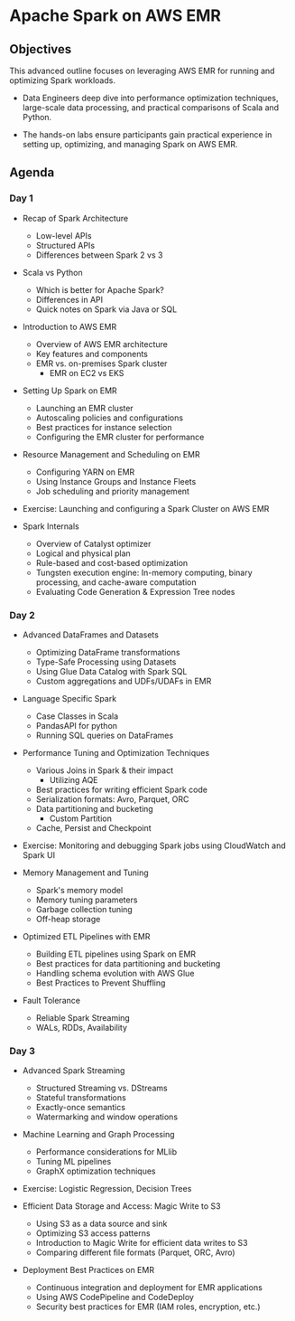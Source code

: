 # Apache Spark on AWS EMR

## Objectives

This advanced outline focuses on leveraging AWS EMR for running and optimizing Spark workloads.

- Data Engineers deep dive into performance optimization techniques, large-scale data processing, and practical comparisons of Scala and Python.

- The hands-on labs ensure participants gain practical experience in setting up, optimizing, and managing Spark on AWS EMR.

## Agenda

### Day 1

- Recap of Spark Architecture
  - Low-level APIs
  - Structured APIs
  - Differences between Spark 2 vs 3

- Scala vs Python
  - Which is better for Apache Spark?
  - Differences in API
  - Quick notes on Spark via Java or SQL

- Introduction to AWS EMR
  - Overview of AWS EMR architecture
  - Key features and components
  - EMR vs. on-premises Spark cluster
    - EMR on EC2 vs EKS

- Setting Up Spark on EMR
  - Launching an EMR cluster
  - Autoscaling policies and configurations
  - Best practices for instance selection
  - Configuring the EMR cluster for performance

- Resource Management and Scheduling on EMR
  - Configuring YARN on EMR
  - Using Instance Groups and Instance Fleets
  - Job scheduling and priority management

- Exercise: Launching and configuring a Spark Cluster on AWS EMR

- Spark Internals
  - Overview of Catalyst optimizer
  - Logical and physical plan
  - Rule-based and cost-based optimization
  - Tungsten execution engine: In-memory computing, binary processing, and cache-aware computation
  - Evaluating Code Generation & Expression Tree nodes

### Day 2

- Advanced DataFrames and Datasets
  - Optimizing DataFrame transformations
  - Type-Safe Processing using Datasets
  - Using Glue Data Catalog with Spark SQL
  - Custom aggregations and UDFs/UDAFs in EMR

- Language Specific Spark
  - Case Classes in Scala
  - PandasAPI for python
  - Running SQL queries on DataFrames

- Performance Tuning and Optimization Techniques
  - Various Joins in Spark & their impact
    - Utilizing AQE
  - Best practices for writing efficient Spark code
  - Serialization formats: Avro, Parquet, ORC
  - Data partitioning and bucketing
    - Custom Partition
  - Cache, Persist and Checkpoint

- Exercise: Monitoring and debugging Spark jobs using CloudWatch and Spark UI

- Memory Management and Tuning
  - Spark's memory model
  - Memory tuning parameters
  - Garbage collection tuning
  - Off-heap storage

- Optimized ETL Pipelines with EMR
  - Building ETL pipelines using Spark on EMR
  - Best practices for data partitioning and bucketing
  - Handling schema evolution with AWS Glue
  - Best Practices to Prevent Shuffling

- Fault Tolerance
  - Reliable Spark Streaming
  - WALs, RDDs, Availability

### Day 3

- Advanced Spark Streaming
  - Structured Streaming vs. DStreams
  - Stateful transformations
  - Exactly-once semantics
  - Watermarking and window operations

- Machine Learning and Graph Processing
  - Performance considerations for MLlib
  - Tuning ML pipelines
  - GraphX optimization techniques

- Exercise: Logistic Regression, Decision Trees

- Efficient Data Storage and Access: Magic Write to S3
  - Using S3 as a data source and sink
  - Optimizing S3 access patterns
  - Introduction to Magic Write for efficient data writes to S3
  - Comparing different file formats (Parquet, ORC, Avro)

- Deployment Best Practices on EMR
  - Continuous integration and deployment for EMR applications
  - Using AWS CodePipeline and CodeDeploy
  - Security best practices for EMR (IAM roles, encryption, etc.)

